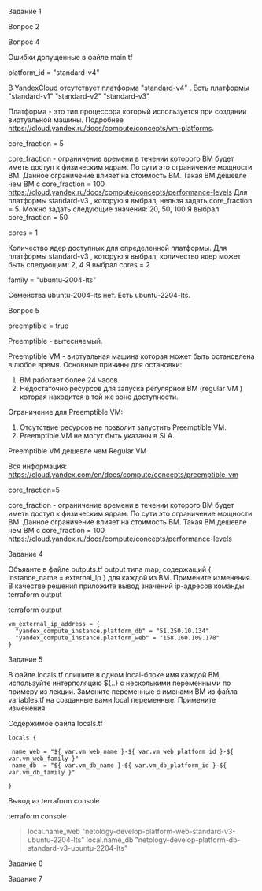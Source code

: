 

Задание 1

Вопрос 2


Вопрос 4

Ошибки допущенные в файле main.tf

platform_id = "standard-v4"

В YandexCloud отсутствует платформа "standard-v4" . Есть платформы "standard-v1" "standard-v2"  "standard-v3"

Платформа - это тип процессора который используется при создании виртуальной машины.
Подробнее https://cloud.yandex.ru/docs/compute/concepts/vm-platforms.



core_fraction = 5

core_fraction - ограничение времени в течении которого ВМ будет иметь доступ к физическим ядрам.
По сути это ограничение мощности ВМ. Данное ограничение влияет на стоимость ВМ. Такая ВМ дешевле чем ВМ с core_fraction = 100
https://cloud.yandex.ru/docs/compute/concepts/performance-levels
Для платформы standard-v3 , которую я выбрал, нельзя задать core_fraction = 5. Можно задать следующие значения:  20, 50, 100
Я выбрал core_fraction = 50



cores = 1

Количество ядер доступных для определенной платформы.
Для платформы standard-v3 , которую я выбрал, количество ядер может быть следующим: 2, 4
Я выбрал cores = 2


family = "ubuntu-2004-lts"

Семейства ubuntu-2004-lts нет.  Есть  ubuntu-2204-lts.


Вопрос 5

preemptible = true

Preemptible - вытесняемый.

Preemptible VM  -  виртуальная машина которая может быть остановлена в любое время.
Основные причины для остановки:
1. ВМ работает более 24 часов.
2. Недостаточно ресурсов для запуска регулярной ВМ (regular VM ) которая находится в той же зоне доступности. 

Ограничение для Preemptible VM:
1. Отсутствие ресурсов не позволит запустить Preemptible VM.
2. Preemptible VM не могут быть указаны в SLA.

Preemptible VM  дешевле чем Regular VM

Вся информация: https://cloud.yandex.com/en/docs/compute/concepts/preemptible-vm


core_fraction=5

core_fraction - ограничение времени в течении которого ВМ будет иметь доступ к физическим ядрам.
По сути это ограничение мощности ВМ. Данное ограничение влияет на стоимость ВМ. Такая ВМ дешевле чем ВМ с core_fraction = 100
https://cloud.yandex.ru/docs/compute/concepts/performance-levels


Задание 4

Объявите в файле outputs.tf output типа map, содержащий { instance_name = external_ip } для каждой из ВМ.
Примените изменения.
В качестве решения приложите вывод значений ip-адресов команды terraform output

terraform output
```
vm_external_ip_address = {
  "yandex_compute_instance.platform_db" = "51.250.10.134"
  "yandex_compute_instance.platform_web" = "158.160.109.178"
}
```

Задание 5

В файле locals.tf опишите в одном local-блоке имя каждой ВМ, используйте интерполяцию ${..} с несколькими переменными по примеру из лекции.
Замените переменные с именами ВМ из файла variables.tf на созданные вами local переменные.
Примените изменения.

Содержимое файла locals.tf

```
locals {

 name_web = "${ var.vm_web_name }-${ var.vm_web_platform_id }-${ var.vm_web_family }"
 name_db  = "${ var.vm_db_name }-${ var.vm_db_platform_id }-${ var.vm_db_family }"

}
```
Вывод из terraform console

terraform console
> local.name_web
"netology-develop-platform-web-standard-v3-ubuntu-2204-lts"
> local.name_db
"netology-develop-platform-db-standard-v3-ubuntu-2204-lts"


Задание 6


Задание 7
